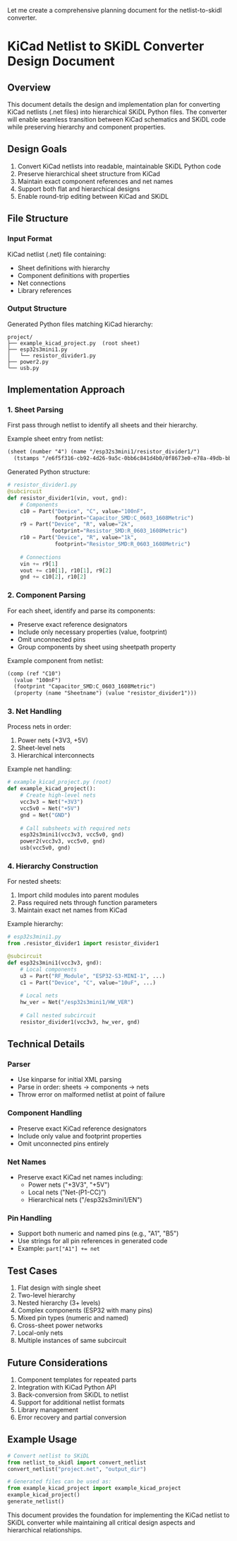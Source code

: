 Let me create a comprehensive planning document for the netlist-to-skidl converter.



# KiCad Netlist to SKiDL Converter Design Document

## Overview
This document details the design and implementation plan for converting KiCad netlists (.net files) into hierarchical SKiDL Python files. The converter will enable seamless transition between KiCad schematics and SKiDL code while preserving hierarchy and component properties.

## Design Goals
1. Convert KiCad netlists into readable, maintainable SKiDL Python code
2. Preserve hierarchical sheet structure from KiCad
3. Maintain exact component references and net names
4. Support both flat and hierarchical designs
5. Enable round-trip editing between KiCad and SKiDL

## File Structure

### Input Format
KiCad netlist (.net) file containing:
- Sheet definitions with hierarchy
- Component definitions with properties
- Net connections
- Library references

### Output Structure
Generated Python files matching KiCad hierarchy:
```
project/
├── example_kicad_project.py  (root sheet)
├── esp32s3mini1.py
│   └── resistor_divider1.py
├── power2.py
└── usb.py
```

## Implementation Approach

### 1. Sheet Parsing
First pass through netlist to identify all sheets and their hierarchy.

Example sheet entry from netlist:
```xml
(sheet (number "4") (name "/esp32s3mini1/resistor_divider1/") 
  (tstamps "/e6f5f316-cb92-4d26-9a5c-0bb6c841d4b0/0f8673e0-e78a-49db-bb03-1ef92ea13213/"))
```

Generated Python structure:
```python
# resistor_divider1.py
@subcircuit
def resistor_divider1(vin, vout, gnd):
    # Components
    c10 = Part("Device", "C", value="100nF", 
               footprint="Capacitor_SMD:C_0603_1608Metric")
    r9 = Part("Device", "R", value="2k", 
              footprint="Resistor_SMD:R_0603_1608Metric")
    r10 = Part("Device", "R", value="1k",
               footprint="Resistor_SMD:R_0603_1608Metric")
    
    # Connections
    vin += r9[1]
    vout += c10[1], r10[1], r9[2]
    gnd += c10[2], r10[2]
```

### 2. Component Parsing
For each sheet, identify and parse its components:
- Preserve exact reference designators
- Include only necessary properties (value, footprint)
- Omit unconnected pins
- Group components by sheet using sheetpath property

Example component from netlist:
```xml
(comp (ref "C10")
  (value "100nF")
  (footprint "Capacitor_SMD:C_0603_1608Metric")
  (property (name "Sheetname") (value "resistor_divider1")))
```

### 3. Net Handling
Process nets in order:
1. Power nets (+3V3, +5V)
2. Sheet-level nets
3. Hierarchical interconnects

Example net handling:
```python
# example_kicad_project.py (root)
def example_kicad_project():
    # Create high-level nets
    vcc3v3 = Net("+3V3")
    vcc5v0 = Net("+5V")
    gnd = Net("GND")
    
    # Call subsheets with required nets
    esp32s3mini1(vcc3v3, vcc5v0, gnd)
    power2(vcc3v3, vcc5v0, gnd)
    usb(vcc5v0, gnd)
```

### 4. Hierarchy Construction
For nested sheets:
1. Import child modules into parent modules
2. Pass required nets through function parameters
3. Maintain exact net names from KiCad

Example hierarchy:
```python
# esp32s3mini1.py
from .resistor_divider1 import resistor_divider1

@subcircuit
def esp32s3mini1(vcc3v3, gnd):
    # Local components
    u3 = Part("RF_Module", "ESP32-S3-MINI-1", ...)
    c1 = Part("Device", "C", value="10uF", ...)
    
    # Local nets
    hw_ver = Net("/esp32s3mini1/HW_VER")
    
    # Call nested subcircuit
    resistor_divider1(vcc3v3, hw_ver, gnd)
```

## Technical Details

### Parser
- Use kinparse for initial XML parsing
- Parse in order: sheets -> components -> nets
- Throw error on malformed netlist at point of failure

### Component Handling
- Preserve exact KiCad reference designators
- Include only value and footprint properties
- Omit unconnected pins entirely

### Net Names
- Preserve exact KiCad net names including:
  - Power nets ("+3V3", "+5V")
  - Local nets ("Net-(P1-CC)")
  - Hierarchical nets ("/esp32s3mini1/EN")

### Pin Handling
- Support both numeric and named pins (e.g., "A1", "B5")
- Use strings for all pin references in generated code
- Example: `part["A1"] += net`

## Test Cases

1. Flat design with single sheet
2. Two-level hierarchy
3. Nested hierarchy (3+ levels)
4. Complex components (ESP32 with many pins)
5. Mixed pin types (numeric and named)
6. Cross-sheet power networks
7. Local-only nets
8. Multiple instances of same subcircuit

## Future Considerations

1. Component templates for repeated parts
2. Integration with KiCad Python API
3. Back-conversion from SKiDL to netlist
4. Support for additional netlist formats
5. Library management
6. Error recovery and partial conversion

## Example Usage

```python
# Convert netlist to SKiDL 
from netlist_to_skidl import convert_netlist
convert_netlist("project.net", "output_dir")

# Generated files can be used as:
from example_kicad_project import example_kicad_project
example_kicad_project()
generate_netlist()
```

This document provides the foundation for implementing the KiCad netlist to SKiDL converter while maintaining all critical design aspects and hierarchical relationships.